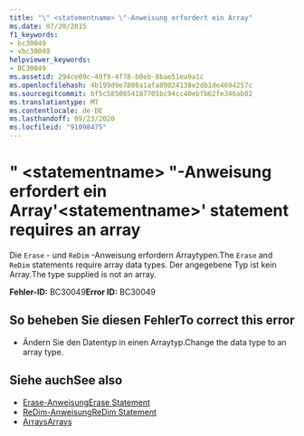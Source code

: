 ```yaml
---
title: "\" <statementname> \"-Anweisung erfordert ein Array"
ms.date: 07/20/2015
f1_keywords:
- bc30049
- vbc30049
helpviewer_keywords:
- BC30049
ms.assetid: 294ce09c-49f9-4f78-b0eb-8bae51ea9a1c
ms.openlocfilehash: 4b199d9e7806a1afa89024138e2db1de4694257c
ms.sourcegitcommit: bf5c5850654187705bc94cc40ebfb62fe346ab02
ms.translationtype: MT
ms.contentlocale: de-DE
ms.lasthandoff: 09/23/2020
ms.locfileid: "91098475"
---
```

# <a name="statementname-statement-requires-an-array"></a><span data-ttu-id="ab96c-102">" \<statementname> "-Anweisung erfordert ein Array</span><span class="sxs-lookup"><span data-stu-id="ab96c-102">'\<statementname>' statement requires an array</span></span>

<span data-ttu-id="ab96c-103">Die `Erase` - und `ReDim` -Anweisung erfordern Arraytypen.</span><span class="sxs-lookup"><span data-stu-id="ab96c-103">The `Erase` and `ReDim` statements require array data types.</span></span> <span data-ttu-id="ab96c-104">Der angegebene Typ ist kein Array.</span><span class="sxs-lookup"><span data-stu-id="ab96c-104">The type supplied is not an array.</span></span>  
  
 <span data-ttu-id="ab96c-105">**Fehler-ID:** BC30049</span><span class="sxs-lookup"><span data-stu-id="ab96c-105">**Error ID:** BC30049</span></span>  
  
## <a name="to-correct-this-error"></a><span data-ttu-id="ab96c-106">So beheben Sie diesen Fehler</span><span class="sxs-lookup"><span data-stu-id="ab96c-106">To correct this error</span></span>  
  
- <span data-ttu-id="ab96c-107">Ändern Sie den Datentyp in einen Arraytyp.</span><span class="sxs-lookup"><span data-stu-id="ab96c-107">Change the data type to an array type.</span></span>  
  
## <a name="see-also"></a><span data-ttu-id="ab96c-108">Siehe auch</span><span class="sxs-lookup"><span data-stu-id="ab96c-108">See also</span></span>

- [<span data-ttu-id="ab96c-109">Erase-Anweisung</span><span class="sxs-lookup"><span data-stu-id="ab96c-109">Erase Statement</span></span>](../language-reference/statements/erase-statement.md)
- [<span data-ttu-id="ab96c-110">ReDim-Anweisung</span><span class="sxs-lookup"><span data-stu-id="ab96c-110">ReDim Statement</span></span>](../language-reference/statements/redim-statement.md)
- [<span data-ttu-id="ab96c-111">Arrays</span><span class="sxs-lookup"><span data-stu-id="ab96c-111">Arrays</span></span>](../programming-guide/language-features/arrays/index.md)
